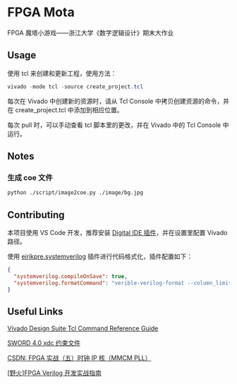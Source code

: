 # FPGA Mota

FPGA 魔塔小游戏——浙江大学《数字逻辑设计》期末大作业

## Usage

使用 tcl 来创建和更新工程，使用方法：

```powershell
vivado -mode tcl -source create_project.tcl
```

每次在 Vivado 中创建新的资源时，请从 Tcl Console 中拷贝创建资源的命令，并在 create_project.tcl 中添加到相应位置。

每次 pull 时，可以手动查看 tcl 脚本里的更改，并在 Vivado 中的 Tcl Console 中运行。

## Notes

### 生成 coe 文件

```bash
python ./script/image2coe.py ./image/bg.jpg
```

## Contributing

本项目使用 VS Code 开发，推荐安装 [Digital IDE 插件](https://sterben.nitcloud.cn/zh/)，并在设置里配置 Vivado 路径。

使用 [eirikpre.systemverilog](https://marketplace.visualstudio.com/items?itemName=eirikpre.systemverilog) 插件进行代码格式化，插件配置如下：

```json
{
  "systemverilog.compileOnSave": true,
  "systemverilog.formatCommand": "verible-verilog-format --column_limit 200 --indentation_spaces 3 --wrap_spaces 3 --formal_parameters_indentation indent --named_parameter_indentation indent --named_port_indentation indent --port_declarations_indentation indent"
}
```

## Useful Links

[Vivado Design Suite Tcl Command Reference Guide](https://docs.amd.com/r/en-US/ug835-vivado-tcl-commands)

[SWORD 4.0 xdc 约束文件](http://www.sword.org.cn/sites/default/files/SWORD4.xdc)

[CSDN: FPGA 实战（五）时钟 IP 核（MMCM PLL）](https://blog.csdn.net/weixin_51944426/article/details/120225274)

[[野火]FPGA Verilog 开发实战指南](https://doc.embedfire.com/fpga/altera/ep4ce10_pro/zh/latest)
